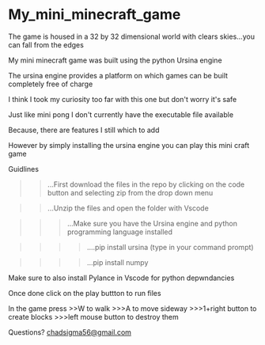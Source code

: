 # My_mini_minecraft_game

The game is housed in a 32 by 32 dimensional world with clears skies...you can fall from the edges

My mini minecraft game was built using the python Ursina engine



The ursina engine provides a platform on which games can be built completely free of charge

I think I took my curiosity too far with this one but don't worry it's safe

Just like mini pong I don't currently have the executable file available 

Because, there are features I still which to add

However by simply installing the ursina engine you can play this mini craft game 

Guidlines

>>...First download the files in the repo by clicking on the code button and selecting zip from the drop down menu

>>...Unzip the files and open the folder with Vscode

>>>...Make sure you have the Ursina engine and python programming language installed
 
 >>>>....pip install ursina (type in your command prompt)
 
 >>>>...pip install numpy 
 
 Make sure to also install Pylance in Vscode for python depwndancies
 
 Once done click on the play buttton to run files
 
 In the game press >>W to walk  >>>A to move sideway >>>1+right button to create blocks >>>left mouse button to destroy them
 
 
 Questions? chadsigma56@gmail.com
 
